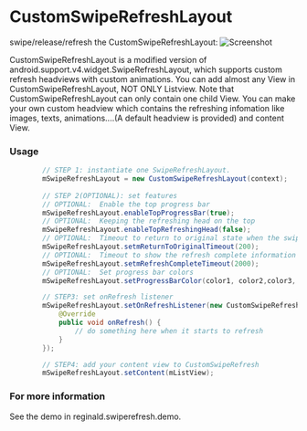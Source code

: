 CustomSwipeRefreshLayout
========================


swipe/release/refresh the CustomSwipeRefreshLayout:
![Screenshot](https://github.com/xyxyLiu/CustomSwipeRefreshLayout/blob/master/website/CSF_DEMO.png)


CustomSwipeRefreshLayout is a modified version of android.support.v4.widget.SwipeRefreshLayout, which supports custom refresh headviews with custom animations. You can add almost any View in CustomSwipeRefreshLayout, NOT ONLY Listview. Note that CustomSwipeRefreshLayout can only contain one child View.  You can make your own custom headview which contains the refreshing infomation like images, texts, animations....(A default headview is provided) and content View.

### Usage
``` java
        // STEP 1: instantiate one SwipeRefreshLayout.
        mSwipeRefreshLayout = new CustomSwipeRefreshLayout(context);
        
        // STEP 2(OPTIONAL): set features 
        // OPTIONAL:  Enable the top progress bar
        mSwipeRefreshLayout.enableTopProgressBar(true);
        // OPTIONAL:  Keeping the refreshing head on the top
        mSwipeRefreshLayout.enableTopRefreshingHead(false);
        // OPTIONAL:  Timeout to return to original state when the swipe motion stay in the same position
        mSwipeRefreshLayout.setmReturnToOriginalTimeout(200);
        // OPTIONAL:  Timeout to show the refresh complete information on the refreshing head.
        mSwipeRefreshLayout.setmRefreshCompleteTimeout(2000);
        // OPTIONAL:  Set progress bar colors
        mSwipeRefreshLayout.setProgressBarColor(color1, color2,color3, color4);

        // STEP3: set onRefresh listener
        mSwipeRefreshLayout.setOnRefreshListener(new CustomSwipeRefreshLayout.OnRefreshListener() {
            @Override
            public void onRefresh() {
                // do something here when it starts to refresh
            }
        });

        // STEP4: add your content view to CustomSwipeRefresh
        mSwipeRefreshLayout.setContent(mListView);
```

### For more information
See the demo in reginald.swiperefresh.demo.
